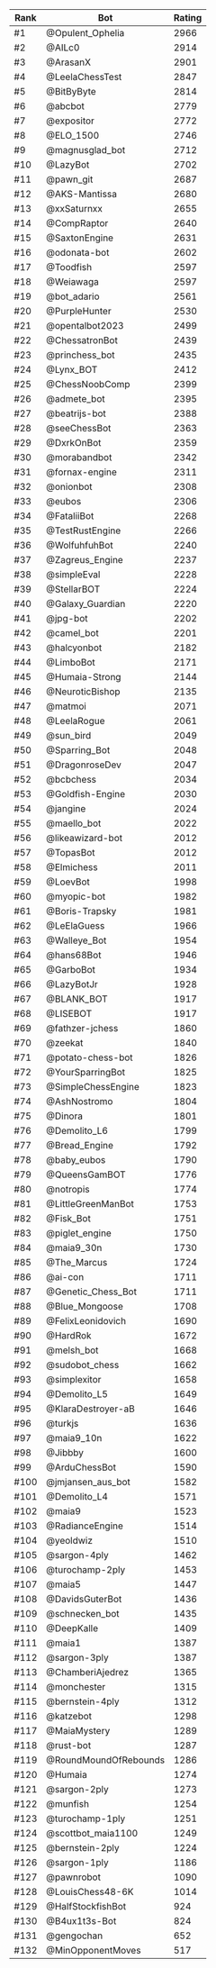 Rank|Bot|Rating
---|---|---
#1|@Opulent_Ophelia|2966
#2|@AILc0|2914
#3|@ArasanX|2901
#4|@LeelaChessTest|2847
#5|@BitByByte|2814
#6|@abcbot|2779
#7|@expositor|2772
#8|@ELO_1500|2746
#9|@magnusglad_bot|2712
#10|@LazyBot|2702
#11|@pawn_git|2687
#12|@AKS-Mantissa|2680
#13|@xxSaturnxx|2655
#14|@CompRaptor|2640
#15|@SaxtonEngine|2631
#16|@odonata-bot|2602
#17|@Toodfish|2597
#18|@Weiawaga|2597
#19|@bot_adario|2561
#20|@PurpleHunter|2530
#21|@opentalbot2023|2499
#22|@ChessatronBot|2439
#23|@princhess_bot|2435
#24|@Lynx_BOT|2412
#25|@ChessNoobComp|2399
#26|@admete_bot|2395
#27|@beatrijs-bot|2388
#28|@seeChessBot|2363
#29|@DxrkOnBot|2359
#30|@morabandbot|2342
#31|@fornax-engine|2311
#32|@onionbot|2308
#33|@eubos|2306
#34|@FataliiBot|2268
#35|@TestRustEngine|2266
#36|@WolfuhfuhBot|2240
#37|@Zagreus_Engine|2237
#38|@simpleEval|2228
#39|@StellarBOT|2224
#40|@Galaxy_Guardian|2220
#41|@jpg-bot|2202
#42|@camel_bot|2201
#43|@halcyonbot|2182
#44|@LimboBot|2171
#45|@Humaia-Strong|2144
#46|@NeuroticBishop|2135
#47|@matmoi|2071
#48|@LeelaRogue|2061
#49|@sun_bird|2049
#50|@Sparring_Bot|2048
#51|@DragonroseDev|2047
#52|@bcbchess|2034
#53|@Goldfish-Engine|2030
#54|@jangine|2024
#55|@maello_bot|2022
#56|@likeawizard-bot|2012
#57|@TopasBot|2012
#58|@Elmichess|2011
#59|@LoevBot|1998
#60|@myopic-bot|1982
#61|@Boris-Trapsky|1981
#62|@LeElaGuess|1966
#63|@Walleye_Bot|1954
#64|@hans68Bot|1946
#65|@GarboBot|1934
#66|@LazyBotJr|1928
#67|@BLANK_BOT|1917
#68|@LISEBOT|1917
#69|@fathzer-jchess|1860
#70|@zeekat|1840
#71|@potato-chess-bot|1826
#72|@YourSparringBot|1825
#73|@SimpleChessEngine|1823
#74|@AshNostromo|1804
#75|@Dinora|1801
#76|@Demolito_L6|1799
#77|@Bread_Engine|1792
#78|@baby_eubos|1790
#79|@QueensGamBOT|1776
#80|@notropis|1774
#81|@LittleGreenManBot|1753
#82|@Fisk_Bot|1751
#83|@piglet_engine|1750
#84|@maia9_30n|1730
#85|@The_Marcus|1724
#86|@ai-con|1711
#87|@Genetic_Chess_Bot|1711
#88|@Blue_Mongoose|1708
#89|@FelixLeonidovich|1690
#90|@HardRok|1672
#91|@melsh_bot|1668
#92|@sudobot_chess|1662
#93|@simplexitor|1658
#94|@Demolito_L5|1649
#95|@KlaraDestroyer-aB|1646
#96|@turkjs|1636
#97|@maia9_10n|1622
#98|@Jibbby|1600
#99|@ArduChessBot|1590
#100|@jmjansen_aus_bot|1582
#101|@Demolito_L4|1571
#102|@maia9|1523
#103|@RadianceEngine|1514
#104|@yeoldwiz|1510
#105|@sargon-4ply|1462
#106|@turochamp-2ply|1453
#107|@maia5|1447
#108|@DavidsGuterBot|1436
#109|@schnecken_bot|1435
#110|@DeepKalle|1409
#111|@maia1|1387
#112|@sargon-3ply|1387
#113|@ChamberiAjedrez|1365
#114|@monchester|1315
#115|@bernstein-4ply|1312
#116|@katzebot|1298
#117|@MaiaMystery|1289
#118|@rust-bot|1287
#119|@RoundMoundOfRebounds|1286
#120|@Humaia|1274
#121|@sargon-2ply|1273
#122|@munfish|1254
#123|@turochamp-1ply|1251
#124|@scottbot_maia1100|1249
#125|@bernstein-2ply|1224
#126|@sargon-1ply|1186
#127|@pawnrobot|1090
#128|@LouisChess48-6K|1014
#129|@HalfStockfishBot|924
#130|@B4ux1t3s-Bot|824
#131|@gengochan|652
#132|@MinOpponentMoves|517
